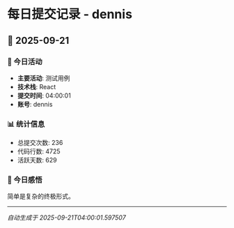 # 每日提交记录 - dennis

## 📅 2025-09-21

### 🎯 今日活动
- **主要活动**: 测试用例
- **技术栈**: React
- **提交时间**: 04:00:01
- **账号**: dennis

### 📊 统计信息
- 总提交次数: 236
- 代码行数: 4725
- 活跃天数: 629

### 💭 今日感悟
简单是复杂的终极形式。

---
*自动生成于 2025-09-21T04:00:01.597507*
